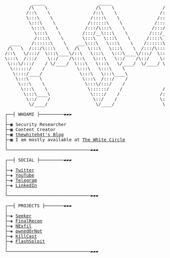 <pre>

          _____                    _____                    _____          
         /\    \                  /\    \                  /\    \         
        /::\    \                /::\    \                /::\    \        
        \:::\    \              /::::\    \              /::::\    \       
         \:::\    \            /::::::\    \            /::::::\    \      
          \:::\    \          /:::/\:::\    \          /:::/\:::\    \     
           \:::\    \        /:::/__\:::\    \        /:::/__\:::\    \    
           /::::\    \       \:::\   \:::\    \      /::::\   \:::\    \   
  ____    /::::::\    \    ___\:::\   \:::\    \    /::::::\   \:::\    \  
 /\   \  /:::/\:::\    \  /\   \:::\   \:::\    \  /:::/\:::\   \:::\    \ 
/::\   \/:::/  \:::\____\/::\   \:::\   \:::\____\/:::/  \:::\   \:::\____\
\:::\  /:::/    \::/    /\:::\   \:::\   \::/    /\::/    \:::\  /:::/    /
 \:::\/:::/    / \/____/  \:::\   \:::\   \/____/  \/____/ \:::\/:::/    / 
  \::::::/    /            \:::\   \:::\    \               \::::::/    /  
   \::::/____/              \:::\   \:::\____\               \::::/    /   
    \:::\    \               \:::\  /:::/    /               /:::/    /    
     \:::\    \               \:::\/:::/    /               /:::/    /     
      \:::\    \               \::::::/    /               /:::/    /      
       \:::\____\               \::::/    /               /:::/    /       
        \::/    /                \::/    /                \::/    /        
         \/____/                  \/____/                  \/____/         

┌──┤ WHOAMI ├─────────▰▰▰
│
├─▣ Security Researcher
├─▣ Content Creator
├─▣ <a href="https://thewhiteh4t.github.io/">thewhiteh4t's Blog</a>
├─▣ I am mostly available at <a href="https://twc1rcle.com/">The White Circle</a>
│
└───────────────────────────────▰▰▰

┌──┤ SOCIAL ├─────────▰▰▰
│
├─◈ <a href="https://twitter.com/thewhiteh4t">Twitter</a>
├─◈ <a href="https://www.youtube.com/c/thewhiteh4t">YouTube</a>
├─◈ <a href="https://t.me/thewhiteh4t">Telegram</a>
├─◈ <a href="https://www.linkedin.com/in/lohityapushkar">LinkedIn</a>
│
└───────────────────────────────▰▰▰

┌──┤ PROJECTS ├───────▰▰▰
│
├─◈ <a href="https://github.com/thewhiteh4t/seeker">Seeker</a>
├─◈ <a href="https://github.com/thewhiteh4t/FinalRecon">FinalRecon</a>
├─◈ <a href="https://github.com/thewhiteh4t/nexfil">NExfil</a>
├─◈ <a href="https://github.com/thewhiteh4t/pwnedornot">pwnedOrNot</a>
├─◈ <a href="https://github.com/thewhiteh4t/killcast">KillCast</a>
├─◈ <a href="https://github.com/thewhiteh4t/flashsploit">FlashSploit</a>
│
└───────────────────────────────▰▰▰
</pre>